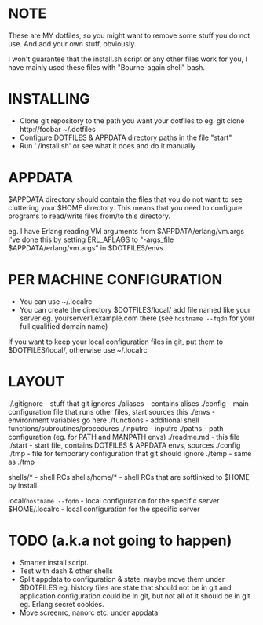 NOTE
====

These are MY dotfiles, so you might want to remove some stuff you do not use.
And add your own stuff, obviously.

I won't guarantee that the install.sh script or any other files work for you,
I have mainly used these files with "Bourne-again shell" bash.

INSTALLING
==========

- Clone git repository to the path you want your dotfiles to
  eg. git clone http://foobar ~/.dotfiles
- Configure DOTFILES & APPDATA directory paths in the file "start"
- Run './install.sh' or see what it does and do it manually

APPDATA
=======

$APPDATA directory should contain the files that you do not want to see
cluttering your $HOME directory. This means that you need to configure programs
to read/write files from/to this directory.

eg. I have Erlang reading VM arguments from $APPDATA/erlang/vm.args
    I've done this by setting ERL_AFLAGS to "-args_file $APPDATA/erlang/vm.args"
	in $DOTFILES/envs

PER MACHINE CONFIGURATION
=========================

- You can use ~/.localrc
- You can create the directory $DOTFILES/local/ add file named like your server
  eg. yourserver1.example.com there (see `hostname --fqdn` for your full
  qualified domain name)

If you want to keep your local configuration files in git, put them to
$DOTFILES/local/, otherwise use ~/.localrc

LAYOUT
======

./.gitignore	- stuff that git ignores
./aliases		- contains alises
./config		- main configuration file that runs other files, start sources
				this
./envs			- environment variables go here
./functions		- additional shell functions/subroutines/procedures
./inputrc		- inputrc
./paths			- path configuration (eg. for PATH and MANPATH envs)
./readme.md		- this file
./start			- start file, contains DOTFILES & APPDATA envs, sources ./config
./tmp			- file for temporary configuration that git should ignore
./temp			- same as ./tmp

shells/*		- shell RCs
shells/home/*	- shell RCs that are softlinked to $HOME by install

local/`hostname --fqdn`	- local configuration for the specific server
$HOME/.localrc			- local configuration for the specific server

TODO (a.k.a not going to happen)
================================

* Smarter install script.
* Test with dash & other shells
* Split appdata to configuration & state, maybe move them under $DOTFILES
  eg. history files are state that should not be in git
  and application configuration could be in git, but not all of it should be in
  git eg. Erlang secret cookies.
* Move screenrc, nanorc etc. under appdata


